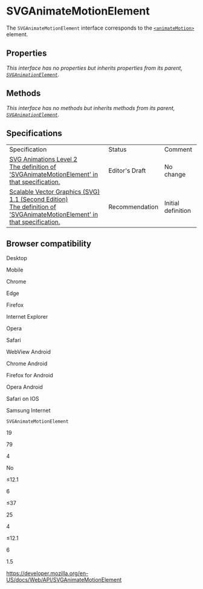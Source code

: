 SVGAnimateMotionElement
=======================

The `SVGAnimateMotionElement` interface corresponds to the [`<animateMotion>`](https://developer.mozilla.org/en-US/docs/Web/SVG/Element/animateMotion) element.

Properties
----------

*This interface has no properties but inherits properties from its parent, [`SVGAnimationElement`](svganimationelement).*

Methods
-------

*This interface has no methods but inherits methods from its parent, [`SVGAnimationElement`](svganimationelement).*

Specifications
--------------

<table><tbody><tr class="odd"><td>Specification</td><td>Status</td><td>Comment</td></tr><tr class="even"><td><a href="https://svgwg.org/specs/animations/#InterfaceSVGAnimateMotionElement">SVG Animations Level 2<br />
<span class="small">The definition of 'SVGAnimateMotionElement' in that specification.</span></a></td><td><span class="spec-ed">Editor's Draft</span></td><td>No change</td></tr><tr class="odd"><td><a href="https://www.w3.org/TR/SVG11/animate.html#InterfaceSVGAnimateMotionElement">Scalable Vector Graphics (SVG) 1.1 (Second Edition)<br />
<span class="small">The definition of 'SVGAnimateMotionElement' in that specification.</span></a></td><td><span class="spec-rec">Recommendation</span></td><td>Initial definition</td></tr></tbody></table>

Browser compatibility
---------------------

Desktop

Mobile

Chrome

Edge

Firefox

Internet Explorer

Opera

Safari

WebView Android

Chrome Android

Firefox for Android

Opera Android

Safari on IOS

Samsung Internet

`SVGAnimateMotionElement`

19

79

4

No

≤12.1

6

≤37

25

4

≤12.1

6

1.5

<a href="https://developer.mozilla.org/en-US/docs/Web/API/SVGAnimateMotionElement" class="_attribution-link">https://developer.mozilla.org/en-US/docs/Web/API/SVGAnimateMotionElement</a>
